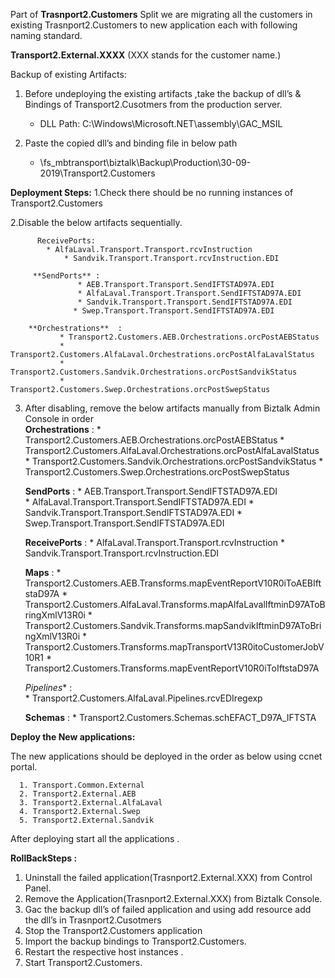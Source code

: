 Part of **Trasnport2.Customers** Split we are migrating all the customers in existing Trasnport2.Customers to new application each with following naming standard.

**Transport2.External.XXXX** (XXX stands for the customer name.)

  Backup of existing Artifacts: 

1. Before undeploying the existing artifacts ,take the backup of dll’s & Bindings of Transport2.Cusotmers from the production server.

      * DLL  Path:  C:\Windows\Microsoft.NET\assembly\GAC_MSIL

2. Paste the copied dll’s and binding file in below path 

    *  \\fs_mbtransport\biztalk\Backup\Production\30-09-2019\Transport2.Customers


**Deployment Steps:**
 1.Check there should be no running instances of Transport2.Customers

 2.Disable the below artifacts sequentially.

 		  ReceivePorts:
       	   	* AlfaLaval.Transport.Transport.rcvInstruction
            	* Sandvik.Transport.Transport.rcvInstruction.EDI

         **SendPorts** :
    			   * AEB.Transport.Transport.SendIFTSTAD97A.EDI           
     			   * AlfaLaval.Transport.Transport.SendIFTSTAD97A.EDI
    			   * Sandvik.Transport.Transport.SendIFTSTAD97A.EDI
    		      * Swep.Transport.Transport.SendIFTSTAD97A.EDI
               
        **Orchestrations**  :
               * Transport2.Customers.AEB.Orchestrations.orcPostAEBStatus
               * Transport2.Customers.AlfaLaval.Orchestrations.orcPostAlfaLavalStatus
               * Transport2.Customers.Sandvik.Orchestrations.orcPostSandvikStatus
               * Transport2.Customers.Swep.Orchestrations.orcPostSwepStatus

3) After disabling, remove the below artifacts manually from Biztalk Admin Console in order                                              
    **Orchestrations** :
            * Transport2.Customers.AEB.Orchestrations.orcPostAEBStatus
            * Transport2.Customers.AlfaLaval.Orchestrations.orcPostAlfaLavalStatus
            * Transport2.Customers.Sandvik.Orchestrations.orcPostSandvikStatus
            * Transport2.Customers.Swep.Orchestrations.orcPostSwepStatus

	 **SendPorts** :
            * AEB.Transport.Transport.SendIFTSTAD97A.EDI           
	         * AlfaLaval.Transport.Transport.SendIFTSTAD97A.EDI
	         * Sandvik.Transport.Transport.SendIFTSTAD97A.EDI
            * Swep.Transport.Transport.SendIFTSTAD97A.EDI

     **ReceivePorts** :
            * AlfaLaval.Transport.Transport.rcvInstruction
            * Sandvik.Transport.Transport.rcvInstruction.EDI

     **Maps** :
            * Transport2.Customers.AEB.Transforms.mapEventReportV10R0iToAEBIftstaD97A                                                               * Transport2.Customers.AlfaLaval.Transforms.mapAlfaLavalIftminD97AToBringXmlV13R0i                                                       * Transport2.Customers.Sandvik.Transforms.mapSandvikIftminD97AToBringXmlV13R0i
            * Transport2.Customers.Transforms.mapTransportV13R0itoCustomerJobV10R1
            * Transport2.Customers.Transforms.mapEventReportV10R0iToIftstaD97A

     *Pipelines** :  
            * Transport2.Customers.AlfaLaval.Pipelines.rcvEDIregexp

     **Schemas** :
            * Transport2.Customers.Schemas.schEFACT_D97A_IFTSTA

**Deploy the New applications:** 

   The new applications should be deployed in the order as below using ccnet portal.

      1. Transport.Common.External
      2. Transport2.External.AEB
      3. Transport2.External.AlfaLaval
      4. Transport2.External.Swep
      5. Transport2.External.Sandvik

After deploying start all the applications .

**RollBackSteps :**

   1.   Uninstall the failed application(Trasnport2.External.XXX) from Control Panel.
   2.   Remove the Application(Trasnport2.External.XXX)  from Biztalk Console.
   3.   Gac the backup  dll’s of failed application and using add resource add the dll’s in Trasnport2.Cusotmers 
   4.   Stop the Transport2.Customers application
   5.   Import the backup bindings to Transport2.Customers.
   6.   Restart the respective host instances .
   7.   Start Transport2.Customers.
